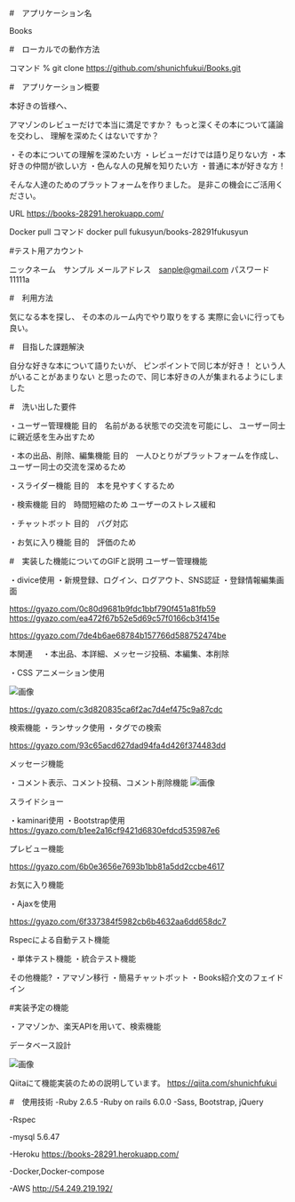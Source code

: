 #　アプリケーション名	

 Books


#　ローカルでの動作方法

コマンド
% git clone https://github.com/shunichfukui/Books.git


#　アプリケーション概要  

本好きの皆様へ、

アマゾンのレビューだけで本当に満足ですか？
もっと深くその本について議論を交わし、
理解を深めたくはないですか？

・その本についての理解を深めたい方
・レビューだけでは語り足りない方
・本好きの仲間が欲しい方
・色んな人の見解を知りたい方
・普通に本が好きな方！

そんな人達のためのプラットフォームを作りました。
是非この機会にご活用ください。


URL https://books-28291.herokuapp.com/

Docker pull  コマンド
docker pull fukusyun/books-28291fukusyun

#テスト用アカウント

ニックネーム　サンプル
メールアドレス　sanple@gmail.com
パスワード 11111a


#　利用方法

気になる本を探し、
その本のルーム内でやり取りをする
実際に会いに行っても良い。


#　目指した課題解決

自分な好きな本について語りたいが、
ピンポイントで同じ本が好き！
という人がいることがあまりない
と思ったので、同じ本好きの人が集まれるようにしました


#　洗い出した要件

・ユーザー管理機能
目的　名前がある状態での交流を可能にし、
ユーザー同士に親近感を生み出すため

・本の出品、削除、編集機能
目的　一人ひとりがプラットフォームを作成し、
ユーザー同士の交流を深めるため

・スライダー機能
目的　本を見やすくするため

・検索機能
目的　時間短縮のため
ユーザーのストレス緩和

・チャットボット
目的　バグ対応

・お気に入り機能
目的　評価のため


#　実装した機能についてのGIFと説明
ユーザー管理機能

・divice使用
・新規登録、ログイン、ログアウト、SNS認証
・登録情報編集画面

https://gyazo.com/0c80d9681b9fdc1bbf790f451a81fb59
https://gyazo.com/ea472f67b52e5d69c57f0166cb3f415e

https://gyazo.com/7de4b6ae68784b157766d588752474be

本関連　
・本出品、本詳細、メッセージ投稿、本編集、本削除

・CSS アニメーション使用

![画像](https://gyazo.com/bf769d2968de3225e3b9bd0b0823eac3)



https://gyazo.com/c3d820835ca6f2ac7d4ef475c9a87cdc

検索機能
・ランサック使用
・タグでの検索

https://gyazo.com/93c65acd627dad94fa4d426f374483dd

メッセージ機能

・コメント表示、コメント投稿、コメント削除機能
![画像](https://gyazo.com/f4c742159727ddc7b48ed36ba45451e3)

スライドショー

・kaminari使用
・Bootstrap使用
https://gyazo.com/b1ee2a16cf9421d6830efdcd535987e6

プレビュー機能


https://gyazo.com/6b0e3656e7693b1bb81a5dd2ccbe4617

お気に入り機能

・Ajaxを使用

https://gyazo.com/6f337384f5982cb6b4632aa6dd658dc7

Rspecによる自動テスト機能

・単体テスト機能
・統合テスト機能


その他機能?
・アマゾン移行
・簡易チャットボット
・Books紹介文のフェイドイン

#実装予定の機能

・アマゾンか、楽天APIを用いて、検索機能




データベース設計

![画像](https://gyazo.com/c8a124a73143ed4edee782dda9d653e5)


Qiitaにて機能実装のための説明しています。
https://qiita.com/shunichfukui


#　使用技術
-Ruby  2.6.5
-Ruby on rails 6.0.0
-Sass, Bootstrap, jQuery

-Rspec

-mysql 5.6.47

-Heroku 
https://books-28291.herokuapp.com/

-Docker,Docker-compose

-AWS
http://54.249.219.192/
